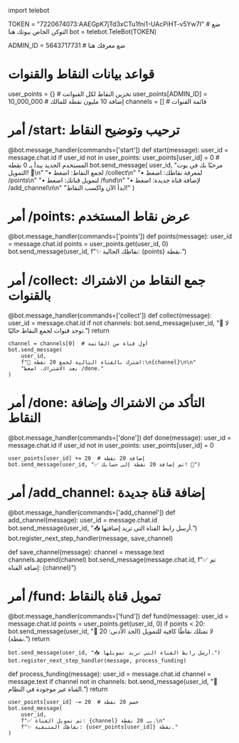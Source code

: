 import telebot

TOKEN = "7220674073:AAEGpK7jTd3xCTu1fni1-UAcPiHT-v5Yw7I"  # ضع التوكن الخاص ببوتك هنا
bot = telebot.TeleBot(TOKEN)

ADMIN_ID = 5643717731  # ضع معرفك هنا
# قواعد بيانات النقاط والقنوات
user_points = {}  # تخزين النقاط لكل القنواتت
user_points[ADMIN_ID] = 10_000_000  # إضافة 10 مليون نقطة للمالك
channels = []  # قائمة القنوات

# أمر /start: ترحيب وتوضيح النقاط
@bot.message_handler(commands=['start'])
def start(message):
    user_id = message.chat.id
    if user_id not in user_points:
        user_points[user_id] = 0  # المستخدم الجديد يبدأ بـ 0 نقطة
    bot.send_message(
        user_id,
        "مرحبًا بك في بوت التمويل! 🌟\n"
        "• لجمع النقاط: اضغط /collect\n"
        "• لمعرفة نقاطك: اضغط /points\n"
        "• لتمويل قناتك: اضغط /fund\n"
        "• لإضافة قناة جديدة: اضغط /add_channel\n\n"
        "ابدأ الآن واكسب النقاط!"
    )

# أمر /points: عرض نقاط المستخدم
@bot.message_handler(commands=['points'])
def points(message):
    user_id = message.chat.id
    points = user_points.get(user_id, 0)
    bot.send_message(user_id, f"✨ نقاطك الحالية: {points} نقطة.")

# أمر /collect: جمع النقاط من الاشتراك بالقنوات
@bot.message_handler(commands=['collect'])
def collect(message):
    user_id = message.chat.id
    if not channels:
        bot.send_message(user_id, "🚫 لا توجد قنوات لجمع النقاط حاليًا.")
        return

    channel = channels[0]  # أول قناة من القائمة
    bot.send_message(
        user_id,
        f"🔗 اشترك بالقناة التالية لجمع 20 نقطة:\n{channel}\n\n"
        "بعد الاشتراك، اضغط /done."
    )

# أمر /done: التأكد من الاشتراك وإضافة النقاط
@bot.message_handler(commands=['done'])
def done(message):
    user_id = message.chat.id
    if user_id not in user_points:
        user_points[user_id] = 0

    user_points[user_id] += 20  # إضافة 20 نقطة
    bot.send_message(user_id, "✅ تم إضافة 20 نقطة إلى حسابك! 🎉")

# أمر /add_channel: إضافة قناة جديدة
@bot.message_handler(commands=['add_channel'])
def add_channel(message):
    user_id = message.chat.id
    bot.send_message(user_id, "📥 أرسل رابط القناة التي تريد إضافتها.")
    bot.register_next_step_handler(message, save_channel)

def save_channel(message):
    channel = message.text
    channels.append(channel)
    bot.send_message(message.chat.id, f"✅ تم إضافة القناة: {channel}")

# أمر /fund: تمويل قناة بالنقاط
@bot.message_handler(commands=['fund'])
def fund(message):
    user_id = message.chat.id
    points = user_points.get(user_id, 0)
    if points < 20:
        bot.send_message(user_id, "🚫 لا تمتلك نقاطًا كافية للتمويل (الحد الأدنى: 20 نقطة).")
        return

    bot.send_message(user_id, "📥 أرسل رابط القناة التي تريد تمويلها.")
    bot.register_next_step_handler(message, process_funding)

def process_funding(message):
    user_id = message.chat.id
    channel = message.text
    if channel not in channels:
        bot.send_message(user_id, "🚫 القناة غير موجودة في النظام.")
        return

    user_points[user_id] -= 20  # خصم 20 نقطة
    bot.send_message(
        user_id,
        f"✅ تم تمويل القناة: {channel} بـ 20 نقطة.\n"
        f"✨ نقاطك المتبقية: {user_points[user_id]} نقطة."
    )
